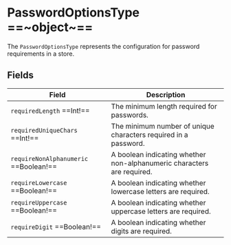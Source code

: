 # PasswordOptionsType ==~object~==

The `PasswordOptionsType` represents the configuration for password requirements in a store.

## Fields

| Field                                    | Description                                                 |
|------------------------------------------|-------------------------------------------------------------|
| `requiredLength` ==Int!==                | The minimum length required for passwords.                  |
| `requiredUniqueChars` ==Int!==           | The minimum number of unique characters required in a password. |
| `requireNonAlphanumeric` ==Boolean!==    | A boolean indicating whether non-alphanumeric characters are required. |
| `requireLowercase` ==Boolean!==          | A boolean indicating whether lowercase letters are required. |
| `requireUppercase` ==Boolean!==          | A boolean indicating whether uppercase letters are required. |
| `requireDigit` ==Boolean!==              | A boolean indicating whether digits are required.            |